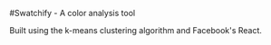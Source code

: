 #Swatchify - A color analysis tool

Built using the k-means clustering algorithm and Facebook's React.